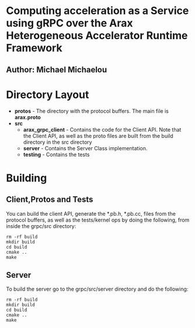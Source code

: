 # Computing acceleration as a Service using gRPC over the Arax Heterogeneous Accelerator Runtime Framework
## Author: Michael Michaelou



# Directory Layout
- **protos** - The directory with the protocol buffers. The main file is **arax.proto**
- **src**
  - **arax_grpc_client** - Contains the code for the Client API. Note that the Client API, as well as the proto files are built from the build directory in the src directory
  - **server** - Contains the Server Class implementation.
  - **testing** - Contains the tests

# Building

## **Client,Protos and Tests**
  You can build the client API, generate the *.pb.h, *.pb.cc, files from the protocol buffers, as well as the tests/kernel ops by doing the following, from inside the grpc/src directory:
  ```
  rm -rf build
  mkdir build
  cd build
  cmake ..
  make
  ``` 
## **Server**
To build the server go to the grpc/src/server directory and do the following:
  ```
  rm -rf build
  mkdir build
  cd build
  cmake ..
  make
  ```
